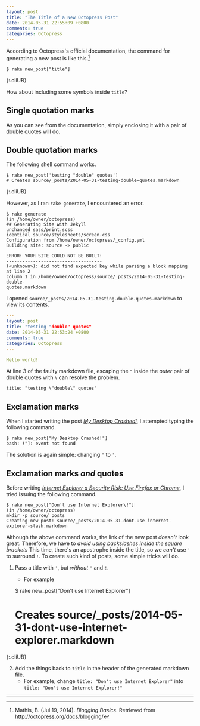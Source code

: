 ```yaml
---
layout: post
title: "The Title of a New Octopress Post"
date: 2014-05-31 22:55:09 +0800
comments: true
categories: Octopress
---
```


According to Octopress's official documentation, the command for
generating a new post is like this.[^1]

    $ rake new_post["title"]
{:.cliUB}

How about including some symbols inside `title`?

<!-- more -->

Single quotation marks
---

As you can see from the documentation, simply enclosing it with a pair
of double quotes will do.

Double quotation marks
---

The following shell command works.

    $ rake new_post['testing "double" quotes']
    # Creates source/_posts/2014-05-31-testing-double-quotes.markdown
{:.cliUB}

However, as I ran `rake generate`, I encountered an error.

<pre class="cli"><code class="UBMono">$ rake generate
(in /home/owner/octopress)
## Generating Site with Jekyll
<span class="rake_gen_unchanged">unchanged</span> sass/print.scss
<span class="rake_gen_identical">identical</span> source/stylesheets/screen.css 
Configuration from /home/owner/octopress/_config.yml
Building site: source -&gt; public

ERROR: YOUR SITE COULD NOT BE BUILT:
------------------------------------
(&lt;unknown&gt;): did not find expected key while parsing a block mapping at line 2
column 1 in /home/owner/octopress/source/_posts/2014-05-31-testing-double-
quotes.markdown
</code></pre>

I opened `source/_posts/2014-05-31-testing-double-quotes.markdown` to
view its contents.

```yaml Sample source file of the new post (source/_posts/2014-05-31-testing-double-quotes.markdown)
---
layout: post
title: "testing "double" quotes"
date: 2014-05-31 22:53:24 +0800
comments: true
categories: Octopress
---

Hello world!
```

At line 3 of the faulty markdown file, escaping the `"` inside the
*outer* pair of double quotes with `\` can resolve the problem.

<pre><code>title: "testing <span class="HLCode">\"</span>double<span class="HLCode">\"</span> quotes"</code></pre>

Exclamation marks
---

When I started writing the post
[*My Desktop Crashed!*][my_desktop_crashed], I attempted typing the
following command.

<pre class="cli"><code class="UBMono">$ rake new_post["My Desktop Crashed<span class="UBHLCode">!</span>"]
bash: !"]: event not found
</code></pre>

The solution is again simple: changing `"` to `'`.

Exclamation marks *and* quotes
---

Before writing
[*Internet Explorer a Security Risk: Use Firefox or Chrome*][DontIE],
I tried issuing the following command.

<pre class="cli"><code class="UBMono">$ rake new_post["Don't use Internet Explorer<span class="UBHLCode">\</span>!"]
(in /home/owner/octopress)
mkdir -p source/_posts
Creating new post: source/_posts/2014-05-31-dont-use-internet-explorer-slash.markdown
</code></pre>

Although the above command works, the link of the new post *doesn't*
look great.  Therefore, we have to *avoid using backslashes inside the
square brackets*  This time, there's an apostrophe inside the title,
so we *can't* use `'` to surround `!`.  To create such kind of posts,
some simple tricks will do.

1. Pass a title with `'`, but *without* `"` and `!`.
    - For example

    $ rake new_post["Don't use Internet Explorer"]
    # Creates source/_posts/2014-05-31-dont-use-internet-explorer.markdown
{:.cliUB}

2. Add the things back to `title` in the header of the generated
markdown file.
    - For example, change `title: "Don't use Internet Explorer"` into
	`title: "Don't use Internet Explorer!"`

---

[^1]:
    Mathis, B.  (Jul 19, 2014).  *Blogging Basics*.  Retrieved from
    <http://octopress.org/docs/blogging/>

[^2]: Ibid.

[my_desktop_crashed]: /blog/2014/05/27/my-desktop-crashed/
[DontIE]: /blog/2014/05/31/internet-explorer-a-security-risk-use-firefox-or-chrome/
